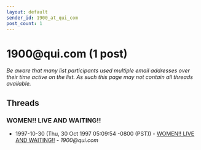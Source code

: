 ```yaml
---
layout: default
sender_id: 1900_at_qui_com
post_count: 1
---
```


# 1900<span>@</span>qui.com (1 post)

_Be aware that many list participants used multiple email addresses over their time active on the list. As such this page may not contain all threads available._

## Threads

### WOMEN!! LIVE AND WAITING!!
+ 1997-10-30 (Thu, 30 Oct 1997 05:09:54 -0800 (PST)) - [WOMEN!! LIVE AND WAITING!!](/archive/1997/10/f1949ab1c52cdf04b7f5821cbe15d6d09e9353ebf1ee4d86daca7aa9cd0e5cef) - _1900@qui.com_


